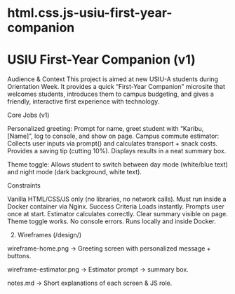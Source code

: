 # html.css.js-usiu-first-year-companion

# USIU First-Year Companion (v1)

Audience & Context
This project is aimed at new USIU-A students during Orientation Week. It provides a quick “First-Year Companion” microsite that welcomes students, introduces them to campus budgeting, and gives a friendly, interactive first experience with technology.

Core Jobs (v1)

Personalized greeting: Prompt for name, greet student with “Karibu, [Name]”, log to console, and show on page.
Campus commute estimator: Collects user inputs via prompt() and calculates transport + snack costs. Provides a saving tip (cutting 10%). Displays results in a neat summary box.

Theme toggle: Allows student to switch between day mode (white/blue text) and night mode (dark background, white text).

Constraints

Vanilla HTML/CSS/JS only (no libraries, no network calls).
Must run inside a Docker container via Nginx.
Success Criteria
Loads instantly.
Prompts user once at start.
Estimator calculates correctly.
Clear summary visible on page.
Theme toggle works.
No console errors.
Runs locally and inside Docker.

2. Wireframes (/design/)

wireframe-home.png → Greeting screen with personalized message + buttons.

wireframe-estimator.png → Estimator prompt → summary box.

notes.md → Short explanations of each screen & JS role.
